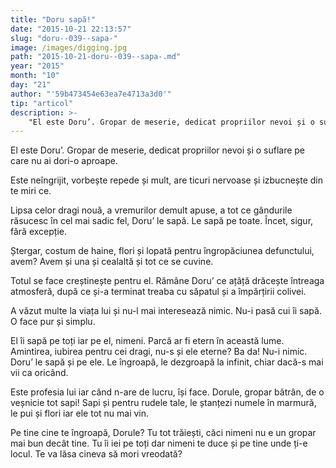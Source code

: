 ```yaml
---
title: "Doru sapă!"
date: "2015-10-21 22:13:57"
slug: "doru--039--sapa-"
image: /images/digging.jpg
path: "2015-10-21-doru--039--sapa-.md"
year: "2015"
month: "10"
day: "21"
author: "'59b473454e63ea7e4713a3d0'"
tip: "articol"
description: >-
    "El este Doru’. Gropar de meserie, dedicat propriilor nevoi și o suflare pe care nu ai dori-o aproape.Este neîngrijit, vorbește repede și mult, are ticuri nervoase și izbucnește din te miri ce.Lipsa "
---
```

<div class="kg-card-markdown"><p>El este Doru’. Gropar de meserie, dedicat propriilor nevoi și o suflare pe care nu ai dori-o aproape.</p>
<p>Este neîngrijit, vorbește repede și mult, are ticuri nervoase și izbucnește din te miri ce.</p>
<p>Lipsa celor dragi nouă, a vremurilor demult apuse, a tot ce gândurile răsucesc în cel mai sadic fel, Doru’ le sapă. Le sapă pe toate.  Încet, sigur, fără excepție.</p>
<p>Ștergar, costum de haine, flori și lopată pentru îngropăciunea defunctului, avem? Avem și una și cealaltă și tot ce se cuvine.</p>
<p>Totul se face creștinește pentru el. Rămâne Doru’ ce ațâță drăcește întreaga atmosferă, după ce și-a terminat treaba cu săpatul și a împărțirii colivei.</p>
<p>A văzut multe la viața lui și nu-l mai interesează nimic. Nu-i pasă cui îi sapă. O face pur și simplu.</p>
<p>El îi sapă pe toți iar pe el, nimeni. Parcă ar fi etern în această lume. Amintirea, iubirea pentru cei dragi, nu-s și ele eterne? Ba da! Nu-i nimic. Doru’ le sapă și pe ele. Le îngroapă, le dezgroapă la infinit, chiar dacă-s mai vii ca oricând.</p>
<p>Este profesia lui iar când n-are de lucru, își face. Dorule, gropar bătrân, de o veșnicie tot sapi! Sapi și pentru rudele tale, le ștanțezi numele în marmură, le pui și flori iar ele tot nu mai vin.</p>
<p>Pe tine cine te îngroapă, Dorule? Tu tot trăiești, căci nimeni nu e un gropar mai bun decât tine. Tu îi iei pe toți dar nimeni te duce și pe tine unde ți-e locul. Te va lăsa cineva să mori vreodată? </p>
</div>
    